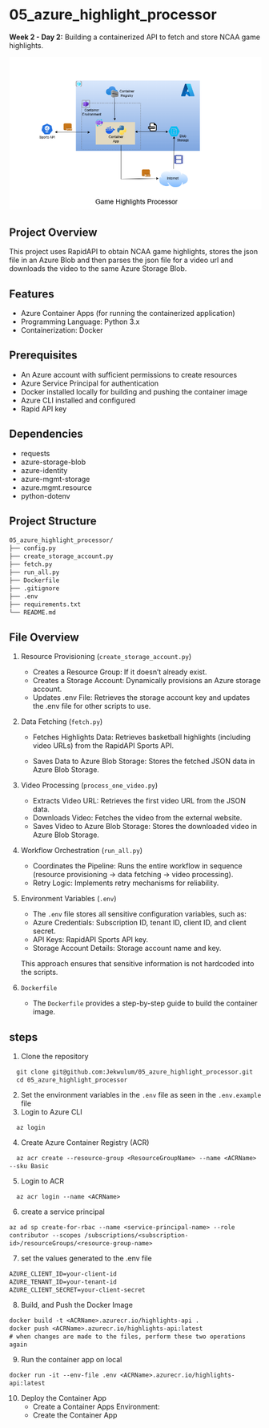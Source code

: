 # 05_azure_highlight_processor
**Week 2 - Day 2:** Building a containerized API to fetch and store NCAA game highlights.

![Project Structure](05_azure_highlight_processor.drawio.png)

## Project Overview
This project uses RapidAPI to obtain NCAA game highlights, stores the json file in an Azure Blob and then parses the json file for a video url and downloads the video to the same Azure Storage Blob.

## Features
- Azure Container Apps (for running the containerized application)
- Programming Language: Python 3.x
- Containerization: Docker

## Prerequisites
- An Azure account with sufficient permissions to create resources
- Azure Service Principal for authentication
- Docker installed locally for building and pushing the container image
- Azure CLI installed and configured
- Rapid API key

## Dependencies
-  requests
-  azure-storage-blob
-  azure-identity
-  azure-mgmt-storage
-  azure.mgmt.resource
-  python-dotenv

## Project Structure
```shell
05_azure_highlight_processor/
├── config.py
├── create_storage_account.py
├── fetch.py
├── run_all.py
├── Dockerfile
├── .gitignore
├── .env
├── requirements.txt
└── README.md
```

## File Overview
1. Resource Provisioning (`create_storage_account.py`)
   - Creates a Resource Group: If it doesn’t already exist.
   - Creates a Storage Account: Dynamically provisions an Azure storage account.
   - Updates .env File: Retrieves the storage account key and updates the .env file for other scripts to use.

2. Data Fetching (`fetch.py`)
   - Fetches Highlights Data: Retrieves basketball highlights (including video URLs) from the RapidAPI Sports API.

   - Saves Data to Azure Blob Storage: Stores the fetched JSON data in Azure Blob Storage.

3. Video Processing (`process_one_video.py`)
   - Extracts Video URL: Retrieves the first video URL from the JSON data.
   - Downloads Video: Fetches the video from the external website.
   - Saves Video to Azure Blob Storage: Stores the downloaded video in Azure Blob Storage.

4. Workflow Orchestration (`run_all.py`)
   - Coordinates the Pipeline: Runs the entire workflow in sequence (resource provisioning → data fetching → video processing).
   - Retry Logic: Implements retry mechanisms for reliability.

5. Environment Variables (`.env`)
   - The `.env` file stores all sensitive configuration variables, such as:
   - Azure Credentials: Subscription ID, tenant ID, client ID, and client secret.
   - API Keys: RapidAPI Sports API key.
   - Storage Account Details: Storage account name and key.

   This approach ensures that sensitive information is not hardcoded into the scripts.

6. `Dockerfile`
   - The `Dockerfile` provides a step-by-step guide to build the container image.

## steps
1. Clone the repository
  ```shell
    git clone git@github.com:Jekwulum/05_azure_highlight_processor.git
    cd 05_azure_highlight_processor
  ```
2. Set the environment variables in the `.env` file as seen in the `.env.example` file
3. Login to Azure CLI
  ```shell
    az login
  ```
4. Create Azure Container Registry (ACR)
  ```shell
    az acr create --resource-group <ResourceGroupName> --name <ACRName> --sku Basic
  ```
5. Login to ACR
  ```shell
    az acr login --name <ACRName>
  ```
6. create a service principal
  ```shell
  az ad sp create-for-rbac --name <service-principal-name> --role contributor --scopes /subscriptions/<subscription-id>/resourceGroups/<resource-group-name>
  ```
7. set the values generated to the .env file
  ```shell
  AZURE_CLIENT_ID=your-client-id
  AZURE_TENANT_ID=your-tenant-id
  AZURE_CLIENT_SECRET=your-client-secret
  ```
8. Build, and Push the Docker Image
  ```shell
  docker build -t <ACRName>.azurecr.io/highlights-api .
  docker push <ACRName>.azurecr.io/highlights-api:latest
  # when changes are made to the files, perform these two operations again
  ```
9. Run the container app on local
  ```shell
  docker run -it --env-file .env <ACRName>.azurecr.io/highlights-api:latest
  ```
10. Deploy the Container App
    - Create a Container Apps Environment:
    - Create the Container App